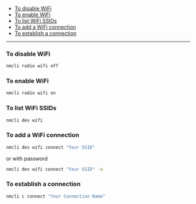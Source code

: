 - [To disable WiFi](#to-disable-wifi)
- [To enable WiFi](#to-enable-wifi)
- [To list WiFi SSIDs](#to-list-wifi-ssids)
- [To add a WiFi connection](#to-add-a-wifi-connection)
- [To establish a connection](#to-establish-a-connection)
____
### To disable WiFi

```sh
nmcli radio wifi off
```
### To enable WiFi


```sh
nmcli radio wifi on
```

### To list WiFi SSIDs

```sh
nmcli dev wifi
```

### To add a WiFi connection

```sh
nmcli dev wifi connect "Your SSID"
```

or with password

```sh
nmcli dev wifi connect "Your SSID" -a
```

### To establish a connection

```sh
nmcli c connect "Your Connection Name"
```
